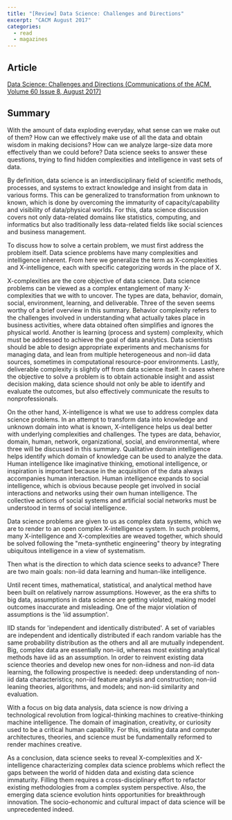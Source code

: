 ```yaml
---
title: "[Review] Data Science: Challenges and Directions"
excerpt: "CACM August 2017"
categories:
  - read
  - magazines
---
```

## Article
[Data Science: Challenges and Directions (Communications of the ACM, Volume 60 Issue 8, August 2017)](https://dl.acm.org/citation.cfm?id=3015456)

## Summary
With the amount of data exploding everyday, what sense can we make out of them? How can we effectively make use of all the data and obtain wisdom in making decisions? How can we analyze large-size data more effectively than we could before? Data science seeks to answer these questions, trying to find hidden complexities and intelligence in vast sets of data.

By definition, data science is an interdisciplinary field of scientific methods, processes, and systems to extract knowledge and insight from data in various forms. This can be generalized to transformation from unknown to known, which is done by overcoming the immaturity of capacity/capability and visibility of data/physical worlds. For this, data science discussion covers not only data-related domains like statistics, computing, and informatics but also traditionally less data-related fields like social sciences and business management.

To discuss how to solve a certain problem, we must first address the problem itself. Data science problems have many complexities and intelligence inherent. From here we generalize the term as X-complexities and X-intelligence, each with specific categorizing words in the place of X.

X-complexities are the core objective of data science. Data science problems can be viewed as a complex entanglement of many X-complexities that we with to uncover. The types are data, behavior, domain, social, environment, learning, and deliverable. Three of the seven seems worthy of a brief overview in this summary. Behavior complexity refers to the challenges involved in understanding what actually takes place in business activities, where data obtained often simplifies and ignores the physical world. Another is learning (process and system) complexity, which must be addressed to achieve the goal of data analytics. Data scientists should be able to design appropriate experiments and mechanisms for managing data, and lean from multiple heterogeneous and non-iid data sources, sometimes in computational resource-poor environments. Lastly, deliverable complexity is slightly off from data science itself. In cases where the objective to solve a problem is to obtain actionable insight and assist decision making, data science should not only be able to identify and evaluate the outcomes, but also effectively communicate the results to nonprofessionals.

On the other hand, X-intelligence is what we use to address complex data science problems. In an attempt to transform data into knowledge and unknown domain into what is known, X-intelligence helps us deal better with underlying complexities and challenges. The types are data, behavior, domain, human, network, organizational, social, and environmental, where three will be discussed in this summary. Qualitative domain intelligence helps identify which domain of knowledge can be used to analyze the data. Human intelligence like imaginative thinking, emotional intelligence, or inspiration is important because in the acquisition of the data always accompanies human interaction. Human intelligence expands to social intelligence, which is obvious because people get involved in social interactions and networks using their own human intelligence. The collective actions of social systems and artificial social networks must be understood in terms of social intelligence.

Data science problems are given to us as complex data systems, which we are to render to an open complex X-intelligence system. In such problems, many X-intelligence and X-complexities are weaved together, which should be solved following the "meta-synthetic engineering" theory by integrating ubiquitous intelligence in a view of systematism.

Then what is the direction to which data science seeks to advance? There are two main goals: non-iid data learning and human-like intelligence.

Until recent times, mathematical, statistical, and analytical method have been built on relatively narrow assumptions. However, as the era shifts to big data, assumptions in data science are getting violated, making model outcomes inaccurate and misleading. One of the major violation of assumptions is the 'iid assumption'.

IID stands for 'independent and identically distributed'. A set of variables are independent and identically distributed if each random variable has the same probability distribution as the others  and all are mutually independent. Big, complex data are essentially non-iid, whereas most existing analytical methods have iid as an assumption. In order to reinvent existing data science theories and develop new ones for non-iidness and non-iid data learning, the following prospective is needed: deep understanding of non-iid data characteristics; non-iid feature analysis and construction; non-iid leaning theories, algorithms, and models; and non-iid similarity and evaluation.

With a focus on big data analysis, data science is now driving a technological revolution from logical-thinking machines to creative-thinking machine intelligence. The domain of imagination, creativity, or curiosity used to be a critical human capability. For this, existing data and computer architectures, theories, and science must be fundamentally reformed to render machines creative.

As a conclusion, data science seeks to reveal X-complexities and X-intelligence characterizing complex data science problems which reflect the gaps between the world of hidden data and existing data science immaturity. Filling them requires a cross-disciplinary effort to refactor existing methodologies from a complex system perspective. Also, the emerging data science evolution hints opportunities for breakthrough innovation. The socio-echonomic and cultural impact of data science will be unprecedented indeed.
